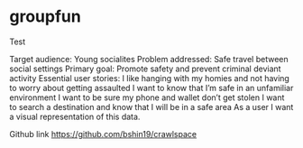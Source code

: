 # groupfun

Test

Target audience:  Young socialites
Problem addressed: Safe travel between social settings
Primary goal: Promote safety and prevent criminal deviant activity
Essential user stories:
	I like hanging with my homies and not having to worry about getting assaulted
	I want to know that I’m safe in an unfamiliar environment
	I want to be sure my phone and wallet don’t get stolen
I want to search a destination and know that I will be in a safe area
As a user I want a visual representation of this data.

Github link https://github.com/bshin19/crawlspace

























































